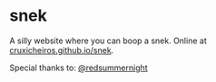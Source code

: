 # snek
A silly website where you can boop a snek. Online at [cruxicheiros.github.io/snek](cruxicheiros.github.io/snek).

Special thanks to:
[@redsummernight](https://github.com/redsummernight/)
